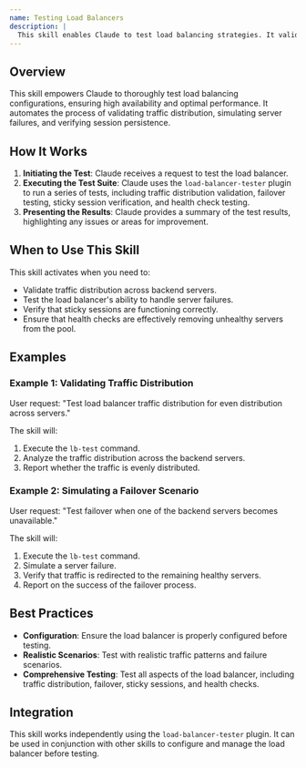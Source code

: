 ```yaml
---
name: Testing Load Balancers
description: |
  This skill enables Claude to test load balancing strategies. It validates traffic distribution across backend servers, tests failover scenarios when servers become unavailable, verifies sticky sessions, and assesses health check functionality. Use this skill when the user asks to "test load balancer", "validate traffic distribution", "test failover", "verify sticky sessions", or "test health checks". It is specifically designed for testing load balancing configurations using the `load-balancer-tester` plugin.
---
```


## Overview

This skill empowers Claude to thoroughly test load balancing configurations, ensuring high availability and optimal performance. It automates the process of validating traffic distribution, simulating server failures, and verifying session persistence.

## How It Works

1. **Initiating the Test**: Claude receives a request to test the load balancer.
2. **Executing the Test Suite**: Claude uses the `load-balancer-tester` plugin to run a series of tests, including traffic distribution validation, failover testing, sticky session verification, and health check testing.
3. **Presenting the Results**: Claude provides a summary of the test results, highlighting any issues or areas for improvement.

## When to Use This Skill

This skill activates when you need to:
- Validate traffic distribution across backend servers.
- Test the load balancer's ability to handle server failures.
- Verify that sticky sessions are functioning correctly.
- Ensure that health checks are effectively removing unhealthy servers from the pool.

## Examples

### Example 1: Validating Traffic Distribution

User request: "Test load balancer traffic distribution for even distribution across servers."

The skill will:
1. Execute the `lb-test` command.
2. Analyze the traffic distribution across the backend servers.
3. Report whether the traffic is evenly distributed.

### Example 2: Simulating a Failover Scenario

User request: "Test failover when one of the backend servers becomes unavailable."

The skill will:
1. Execute the `lb-test` command.
2. Simulate a server failure.
3. Verify that traffic is redirected to the remaining healthy servers.
4. Report on the success of the failover process.

## Best Practices

- **Configuration**: Ensure the load balancer is properly configured before testing.
- **Realistic Scenarios**: Test with realistic traffic patterns and failure scenarios.
- **Comprehensive Testing**: Test all aspects of the load balancer, including traffic distribution, failover, sticky sessions, and health checks.

## Integration

This skill works independently using the `load-balancer-tester` plugin. It can be used in conjunction with other skills to configure and manage the load balancer before testing.